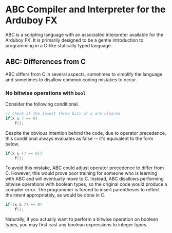# ABC Compiler and Interpreter for the Arduboy FX

ABC is a scripting language with an associated interpreter available for the Arduboy FX. It is primarily designed to be a gentle introduction to programming in a C-like statically typed language.

## ABC: Differences from C

ABC differs from C in several aspects, sometimes to simplify the language and sometimes to disallow common coding mistakes to occur.

### No bitwise operations with `bool`

Consider the following conditional.
```c
// check if the lowest three bits of x are cleared
if(x & 7 == 0)
    f();
```
Despite the obvious intention behind the code, due to operator precedence, this conditional always evaluates as false -- it's equivalent to the form below.
```c
if(x & (7 == 0))
    f();
```
To avoid this mistake, ABC could adjust operator precedence to differ from C. However, this would prove poor training for someone who is learning with ABC and will eventually move to C. Instead, ABC disallows performing bitwise operations with boolean types, so the original code would produce a compiler error. The programmer is forced to insert parentheses to reflect the intent appropriately, as would be done in C.
```c
if((x & 7) == 0)
    f();
```
Naturally, if you actually want to perform a bitwise operation on boolean types, you may first cast any boolean expressions to integer types.
